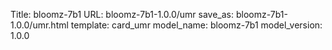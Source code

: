 Title: bloomz-7b1
URL: bloomz-7b1-1.0.0/umr
save_as: bloomz-7b1-1.0.0/umr.html
template: card_umr
model_name: bloomz-7b1
model_version: 1.0.0

